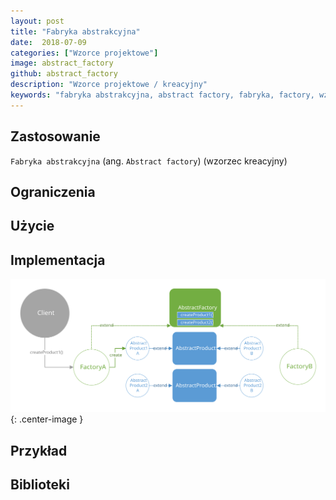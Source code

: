 ```yaml
---
layout: post
title: "Fabryka abstrakcyjna"
date:  2018-07-09
categories: ["Wzorce projektowe"]
image: abstract_factory
github: abstract_factory
description: "Wzorce projektowe / kreacyjny"
keywords: "fabryka abstrakcyjna, abstract factory, fabryka, factory, wzorzec, wzorce projektowe, wzorzec kreacyjny, design patterns, android, java, programowanie, programming"
---
```


## Zastosowanie
`Fabryka abstrakcyjna` (ang. `Abstract factory`) (wzorzec kreacyjny) 

## Ograniczenia

## Użycie

## Implementacja

![Fabryka abstrakcyjna diagram](/assets/img/diagrams/abstract_factory.svg){: .center-image }

## Przykład

## Biblioteki